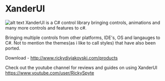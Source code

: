 # XanderUI
![alt text](https://s7.postimg.cc/9dt20e4yz/XUIWallpaper.jpg)
XanderUI is a C# control library bringing controls, animations and many more controls and features to c#.

Bringing multiple controls from other platforms, IDE's, OS and langauges to C#.
Not to mention the themes(as i like to call styles) that have also been ported.

Download - http://www.rickydivjakovski.com/products

Check out the youtube channel for reviews and guides on using XanderUI
https://www.youtube.com/user/RickySpyte